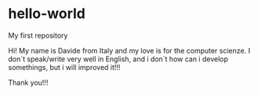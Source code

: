 # hello-world
My first repository


Hi!
My name is Davide from Italy and my love is for the computer scienze. I don´t speak/write very well in English, and i don´t how can i develop somethings, but i will improved it!!!

Thank you!!!

